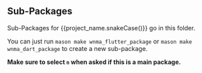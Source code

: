 ## Sub-Packages

Sub-Packages for {{project_name.snakeCase()}} go in this folder.

You can just run `mason make wnma_flutter_package` or `mason make wnma_dart_package` to create a new sub-package.

**Make sure to select `n` when asked if this is a main package.**
